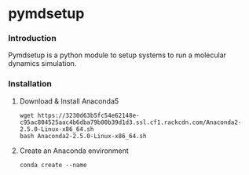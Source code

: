 # pymdsetup

### Introduction
Pymdsetup is a python module to setup systems to run a molecular
dynamics simulation.

### Installation
1. Download & Install Anaconda5

   ```shell
   wget https://3230d63b5fc54e62148e-c95ac804525aac4b6dba79b00b39d1d3.ssl.cf1.rackcdn.com/Anaconda2-2.5.0-Linux-x86_64.sh
   bash Anaconda2-2.5.0-Linux-x86_64.sh
   ```
2. Create an Anaconda environment

   ```shell
   conda create --name
   ```
